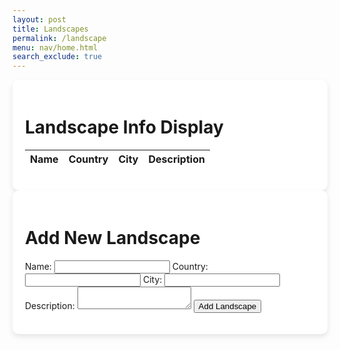 ```yaml
---
layout: post
title: Landscapes
permalink: /landscape
menu: nav/home.html
search_exclude: true
---
```

<style>
        .container {
            max-width: 800px;
            margin: 0 auto;
            padding: 20px;
            background-color: #fff;
            border-radius: 10px;
            box-shadow: 0 4px 8px rgba(0, 0, 0, 0.1);
        }
        .landscape-item {
            margin-bottom: 20px;
        }
        .landscape-item h2 {
            margin: 0;
            color: #333;
        }
        .landscape-item p {
            margin: 5px 0;
        }
    </style>

<div class="container">
        <h1>Landscape Info Display</h1>
        <table id="demo" class="table">
            <thead>
                <tr>
                    <th>Name</th>
                    <th>Country</th>
                    <th>City</th>
                    <th>Description</th>
                </tr>
            </thead>
            <tbody id="result">
                <!-- JavaScript generated data -->
            </tbody>
        </table>
    </div>

<script>
        async function fetchLandscapes() {
            try {
                const response = await fetch('http://127.0.0.1:8887//api/landscapes'); 
                if (!response.ok) {
                    throw new Error('Failed to fetch landscapes: ' + response.statusText);
                }
                const landscapeData = await response.json();
                displayLandscapes(landscapeData);
            } catch (error) {
                console.error('Error fetching landscapes:', error);
            }
        }

        function displayLandscapes(landscapeData) {
            const resultContainer = document.getElementById('result');
            resultContainer.innerHTML = ''; // Clear previous content

         landscapeData.forEach(landscape => {
                const tr = document.createElement('tr');
                const name = document.createElement('td');
                const country = document.createElement('td');
                const city = document.createElement('td');
                const description = document.createElement('td');
                name.innerHTML = landscape.name; 
                country.innerHTML = landscape.country; 
                city.innerHTML = landscape.city; 
                description.innerHTML = landscape.description; 
                tr.appendChild(name);
                tr.appendChild(country);
                tr.appendChild(city);
                tr.appendChild(description);
                resultContainer.appendChild(tr);
            });
        }

        // Fetch and display landscapes when the page loads
        fetchLandscapes();
    </script>

<div class="container">
        <h1>Add New Landscape</h1>
        <form id="landscapeForm">
        <label for="name">Name:</label>
        <input type="text" id="name" name="name" required>
        <label for="country">Country:</label>
        <input type="text" id="country" name="country" required>
        <label for="city">City:</label>
        <input type="text" id="city" name="city" required>
        <label for="description">Description:</label>
        <textarea id="description" name="description" required></textarea>
        <button type="submit">Add Landscape</button>
        </form>
    </div>

<script>
        document.getElementById('landscapeForm').addEventListener('submit', async function(event) {
            event.preventDefault();
            
            const name = document.getElementById('name').value;
            const country = document.getElementById('country').value;
            const city = document.getElementById('city').value;
            const description = document.getElementById('description').value;

            try {
                const response = await fetch('http://127.0.0.1:8887/api/landscapes', {
                    method: 'POST',
                    headers: {
                        'Content-Type': 'application/json'
                    },
                    body: JSON.stringify({ name, country, city, description })
                });

                if (!response.ok) {
                    throw new Error('Failed to add landscape');
                }

                const result = await response.json();
                alert('Landscape added successfully!');
                // Optionally, you can reset the form or update the UI here
                document.getElementById('landscapeForm').reset();
            } catch (error) {
                console.error('Error:', error);
                alert('An error occurred while adding the landscape.');
            }
        });

        // Fetch and display landscapes when the page loads
        fetchLandscapes();
    </script>

